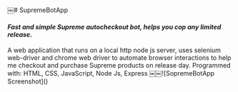 ￼# SupremeBotApp
<h4><i>Fast and simple Supreme autocheckout bot, helps you cop any limited release.</i></h4> 
  A web application that runs on a local http  node js server, uses selenium web-driver and chrome web driver to automate browser interactions to help me checkout and purchase Supreme products on release day. Programmed with: HTML, CSS, JavaScript, Node Js, Express 
￼￼![SopremeBotApp Screenshot]()
